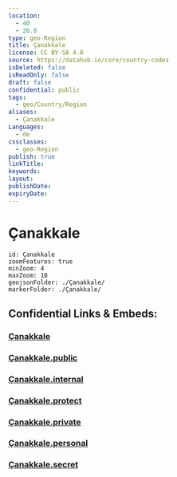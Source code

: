 ```yaml
---
location:
  - 40
  - 26.8
type: geo-Region
title: Çanakkale
license: CC BY-SA 4.0
source: https://datahub.io/core/country-codes
isDeleted: false
isReadOnly: false
draft: false
confidential: public
tags:
  - geo/Country/Region
aliases:
  - Çanakkale
Languages:
  - de
cssclasses:
  - geo-Region
publish: true
linkTitle:
keywords:
layout:
publishDate:
expiryDate:
---
```


# Çanakkale

```leaflet
id: Çanakkale
zoomFeatures: true 
minZoom: 4 
maxZoom: 18
geojsonFolder: ./Çanakkale/
markerFolder: ./Çanakkale/
```


## Confidential Links & Embeds: 

### [Çanakkale](/_Standards/Earth/Continent/Europe/Europe~East/Turkey/Provinces~Turkey/Çanakkale.md) 

### [Çanakkale.public](/_public/Earth/Continent/Europe/Europe~East/Turkey/Provinces~Turkey/Çanakkale.public.md) 

### [Çanakkale.internal](/_internal/Earth/Continent/Europe/Europe~East/Turkey/Provinces~Turkey/Çanakkale.internal.md) 

### [Çanakkale.protect](/_protect/Earth/Continent/Europe/Europe~East/Turkey/Provinces~Turkey/Çanakkale.protect.md) 

### [Çanakkale.private](/_private/Earth/Continent/Europe/Europe~East/Turkey/Provinces~Turkey/Çanakkale.private.md) 

### [Çanakkale.personal](/_personal/Earth/Continent/Europe/Europe~East/Turkey/Provinces~Turkey/Çanakkale.personal.md) 

### [Çanakkale.secret](/_secret/Earth/Continent/Europe/Europe~East/Turkey/Provinces~Turkey/Çanakkale.secret.md)

